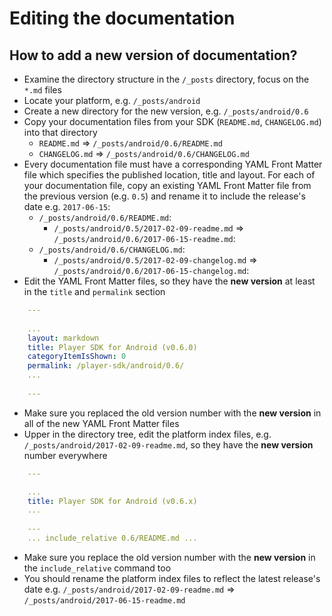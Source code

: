 # Editing the documentation

## How to add a new version of documentation?

* Examine the directory structure in the `/_posts` directory, focus on the `*.md` files
* Locate your platform, e.g. `/_posts/android`
* Create a new directory for the new version, e.g. `/_posts/android/0.6`
* Copy your documentation files from your SDK (`README.md`, `CHANGELOG.md`) into that directory
    - `README.md` => `/_posts/android/0.6/README.md`
    - `CHANGELOG.md` => `/_posts/android/0.6/CHANGELOG.md`
* Every documentation file must have a corresponding YAML Front Matter file which specifies the published location, 
title and layout. For each of your documentation file, copy an existing YAML Front Matter file from the previous version (e.g. `0.5`) 
and rename it to include the release's date e.g. `2017-06-15`:
    - `/_posts/android/0.6/README.md`:
        - `/_posts/android/0.5/2017-02-09-readme.md` => `/_posts/android/0.6/2017-06-15-readme.md`:
    - `/_posts/android/0.6/CHANGELOG.md`:
        - `/_posts/android/0.5/2017-02-09-changelog.md` => `/_posts/android/0.6/2017-06-15-changelog.md`:
* Edit the YAML Front Matter files, so they have the **new version** at least in the `title` and `permalink` section
```yaml
    ---
    
    ...
    layout: markdown
    title: Player SDK for Android (v0.6.0)
    categoryItemIsShown: 0
    permalink: /player-sdk/android/0.6/
    ...
    
    ---
```
* Make sure you replaced the old version number with the **new version** in all of the new YAML Front Matter files
* Upper in the directory tree, edit the platform index files, 
    e.g. `/_posts/android/2017-02-09-readme.md`, so they have the **new version** number everywhere
```yaml
    ---

    ...
    title: Player SDK for Android (v0.6.x)
    ...
    
    ---
    ... include_relative 0.6/README.md ...
```
* Make sure you replace the old version number with the **new version** in the `include_relative` command too
* You should rename the platform index files to reflect the latest release's date
e.g. `/_posts/android/2017-02-09-readme.md` => `/_posts/android/2017-06-15-readme.md`
